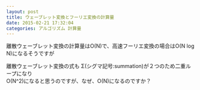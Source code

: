 ```yaml
---
layout: post
title: ウェーブレット変換とフーリエ変換の計算量
date: 2015-02-21 17:32:04
categories: アルゴリズム 計算量
---
```

<p>離散ウェーブレット変換の計算量はO(N)で、高速フーリエ変換の場合はO(N log N)になるそうですが</p>

<p>離散ウェーブレット変換の式も Σ(シグマ記号:summation)が２つのため二重ループになり<br>
O(N^2)になると思うのですが、なぜ、O(N)になるのですか？</p>
